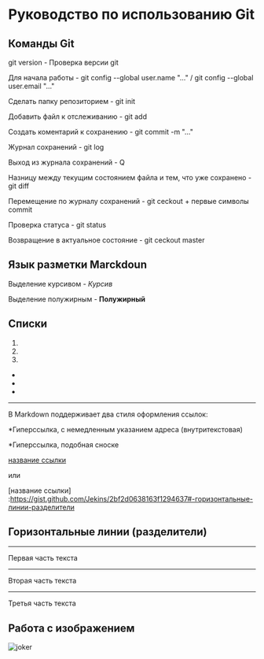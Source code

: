 # Руководство по использованию Git

## Команды Git

git version - Проверка версии git

Для начала работы - git config --global user.name "..." / git config --global user.email "..."

Сделать папку репозиторием - git init 

Добавить файл к отслеживанию - git add

Создать коментарий к сохранению - git commit -m "..."

Журнал сохранений - git log

Выход из журнала сохранений - Q

Hазницу между текущим состоянием файла и тем, что уже сохранено - git diff

Перемещение по журналу сохранений - git ceckout + первые символы commit

Проверка статуса - git status

Возвращение в актуальное состояние - git ceckout master

## Язык разметки Marckdoun

Выделение курсивом - *Курсив*

Выделение полужирным - **Полужирный**

## Списки

1.
2.
3.

*
*
*
***

В Markdown поддерживает два стиля оформления ссылок:

*Гиперссылка, с немедленным указанием адреса (внутритекстовая)

*Гиперссылка, подобная сноске


[название ссылки](https://gist.github.com/Jekins/2bf2d0638163f1294637#-горизонтальные-линии-разделители/ "Необязательная подсказка")

или

[название ссылки] :https://gist.github.com/Jekins/2bf2d0638163f1294637#-горизонтальные-линии-разделители



## Горизонтальные линии (разделители)
***
Первая часть текста
***
Вторая часть текста

---
Третья часть  текста

## Работа с изображением

![joker](joker.jpeg)


